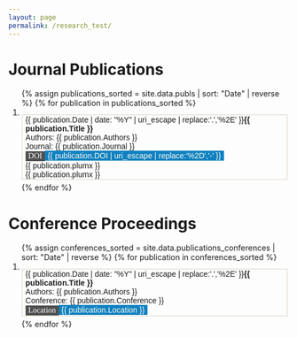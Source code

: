 ```yaml
---
layout: page
permalink: /research_test/
---
```

<script type="text/javascript" src="//cdn.plu.mx/widget-popup.js"></script>

<div class="publications-container">
    <h1>Journal Publications</h1>
    <div class="row">
    <ol>
    {% assign publications_sorted = site.data.publs | sort: "Date" | reverse %}
    {% for publication in publications_sorted %}
      <li>
       <div class="mainbar">
            <div class="entry-container eighty">
                <span class="yearbadge yearbadge-red">{{ publication.Date | date: "%Y" | uri_escape | replace:'.','%2E' }}</span> <strong>{{ publication.Title }}</strong><br>
                Authors: {{ publication.Authors }}<br>
                Journal: {{ publication.Journal }}<br>
                <a href="{{ publication.DOI }}" target="_blank" class="badge-link">
                  <div class="doi-container"><span class="doi-text doi-badge">DOI</span><span class="doi-text badge badge-primary">{{ publication.DOI | uri_escape | replace:'%2D','-' }}</span></div>
                </a>
            </div>
            <div class="entry-container ten">
                {{ publication.plumx }}
            </div>
            <div class="entry-container ten">
                {{ publication.plumx }}
            </div>
        </div>
    </li>
    {% endfor %}
  </ol>
  </div>
</div>
<div class="publications-container">
  <h1 class="publications-title">Conference Proceedings</h1>
  <ol>
    {% assign conferences_sorted = site.data.publications_conferences | sort: "Date" | reverse %}
    {% for publication in conferences_sorted %}
      <li>
        <div class="mainbar">
        <div class="entry-container eighty">
          <span class="yearbadge yearbadge-amber">{{ publication.Date | date: "%Y" | uri_escape | replace:'.','%2E' }}</span><strong>{{ publication.Title }}</strong><br>
            Authors: {{ publication.Authors }}<br>
            Conference: {{ publication.Conference }}<br>
            <div class="badge-container"><span class="doi-text doi-badge">Location</span><span class="doi-text badge badge-primary">{{ publication.Location }}</span></div>
        </div>
        </div>
      </li>
    {% endfor %}
  </ol>
</div>


<style>
// Main layout
.wrapper {
  max-width: 1200px; /* Default width */
  margin: 0 auto;
  padding: 0 15px;
}

// Variables
$box-shadow: 0 4px 8px rgba(0, 0, 0, 0.1);
$box-shadow-hover: 0 8px 16px rgba(0, 0, 0, 0.2);
$border-color: #D1D0CE;
$background-gray: #E0DFDE;
$hover-color: #007bff;
$badgecolor: #002e36; // Default badge color

// Custom Color Variables with descriptive names
$amber: #e67e22; // Amber
$purple: #6c3483; // Purple
$blue: #2980b9; // Blue
$green: #27ae60; // Green
$red: #c0392b; // Red
$turquoise: #16a085; // Turquoise
$orange: #e67e22; // Orange
$grey: #808080; // Orange

// Base styles
body {
  line-height: 1.5;
  margin: 0;
  padding: 0;
  font-family: 'Lora', sans-serif;
  color: darken($blue, 40%);
  
}
::selection {
  background: #d1dba2;
}


// Site header
.site-header {
  border-top: 8px solid darken($blue, 20%);
  border-bottom: 1px solid #d3cfc9;
  min-height: 55.95px;
  position: relative;
}

.site-title {
  font-size: 26px;
  font-weight: 400;
  line-height: 54px;
  letter-spacing: -1px;
  margin-bottom: 0;
  float: left;
}

.site-title, .site-title:visited, .site-title:hover {
  color: #1e2128;
  background-color: none;
}

.post-title {
  //font-size: 30px;
  /*font-weight: bold;*/
  line-height: 1;
  text-align: center;
}


// Link styles
a {
  color: #16949b;
  text-decoration: none;
}

a:visited {
  color: #302f2f;
}

a:hover {
  text-decoration: none;
  color: #1e2128;
  background-color: lighten($blue, 30%); /* Example color: Gold */
  border-radius: 3px; /* Adjust to make the corners rounded */
  display: inline-block; /* Makes the background fit the text */
}


// Container styles
.container {
  display: flex;
  width: 95%;
  max-width: 1200px;
  gap: 2%; // Space between containers
  justify-content: space-between;
  padding-top: 1em;
}

// Box styles
.box {
  flex: 1; // Equal flex size to start with
  padding: 20px;
  border-radius: 5px;
  box-shadow: $box-shadow;
  background-color: #fff;
  border: 1px solid lighten($grey, 30%);
  transition: transform 0.3s ease, box-shadow 0.3s ease;

  &:hover {
    transform: scale(1);
    box-shadow: $box-shadow-hover;
  }
}

// Specific box styles
.only-box,
.left-box,
.right-box {
  background-color: lighten($grey, 45%);
}

/* Style for right containers */
.mainbar {
  padding-left: 5px;
  margin-bottom: 5px;
  border-left: 2px solid rgb(235, 231, 224);
  border: 2px solid rgb(235, 231, 224);
  font-size: 14px;
  text-align: left;
}

.mainbar:hover {
  border-left: 2px solid #dfdad3  ;
  border: 2px solid #dfdad3;
  color: #000000;
} 

// Mixin for Year Badge
@mixin yearbadge($bg-color) {
  background-color: $bg-color;
  color: #E5E6FA;
  font-size: 12px;
  display: inline-block;
  padding: 0 5px;
  box-shadow: 0 2px 4px darken($bg-color, 10%);
  text-shadow: 2px 2px 4px darken($bg-color, 5%);
  border-radius: 4px;
  border-right: 2px solid darken($bg-color, 10%);
}

// Year badge styles using custom colors
.yearbadge-amber {
  @include yearbadge($amber); // Amber
}

.yearbadge-purple {
  @include yearbadge($purple); // Purple
}

.yearbadge-blue {
  @include yearbadge($blue); // Blue
}

.yearbadge-green {
  @include yearbadge($green); // Green
}

.yearbadge-red {
  @include yearbadge($red); // Red
}

.yearbadge-turquoise {
  @include yearbadge($turquoise); // Turquoise
}

.yearbadge-orange {
  @include yearbadge($orange); // Orange
}

// Post preview styles
.post-preview {
  background: lighten($grey, 60%);
  padding: 8px 12px;
  margin-bottom: 5px;
  border-radius: 5px;
  box-shadow: 0 2px 5px rgba(0, 0, 0, 0.1);
  display: flex;
  align-items: center;

  .post-thumbnail {
    width: 2rem;
    height: 2rem;
    margin-right: 10px;
    flex-shrink: 0;
    border-radius: 3px;
    object-fit: cover;
    background-color: #e0e0e0;
  }

  .post-titles {
    text-align: center;
    font-size: 1rem;
    margin: 0;
    color: darken($blue,30%);
    text-decoration: none;
    transition: color 0.3s ease;

    &:hover {
      color: $hover-color;
    }
  }

  .post-meta {
    font-size: 0.8rem;
    color: $grey;
    margin-top: 1px;
    font-style: italic;
    text-align: right;
  }
}

//* DOI Container */
.doi-container {
  display: inline-block;
  font-family: "Times New Roman", Times, serif;
  font-size: 12px;
  font-weight: normal;
  border-radius: 4px;
  overflow: hidden;
  box-shadow: 0 4px 6px rgba(0, 0, 0, 0.2); /* Shadow effect */
  text-shadow: 2px 2px 6px rgba(0, 0, 0, 0.8); /* Add shadow effect to the text */
  text-rendering: "geometricPrecision";
  margin-bottom: 0px;
}

.doi-text {
  display: inline-block;
  background-color: #0f81c1;
  color: #fffbee;
  padding: 1px 5px;
  margin-right: 0; /* Remove margin between elements */
}

.doi-text:hover {
  text-decoration: none;
  display: inline-block; /* Makes the background fit the text */
  background-color: none;
  margin-right: 0; /* Remove margin between elements */
}

.doi-badge {
  background-color: #4f4f4f;
  text-rendering: "geometricPrecision";
  color: #fff;
  background-color: none;
  font-family: "Verdana, Geneva, DejaVu Sans, sans-serif";
}

// Publications container

.publications-container {
  font-size: 14px;
}

.entry-container {
  width: 100%;
  font-family: 'Lora', sans-serif;
  display: inline-table;
  vertical-align: top;

  .eighty {
    width: 78%;
    border:black;
  }

  .ten {
    width: 10%;
    border:black;
  }
}
</style>